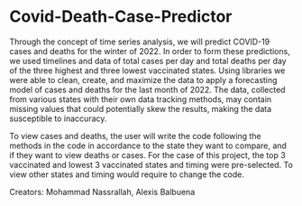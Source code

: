 # Covid-Death-Case-Predictor
Through the concept of time series analysis, we will predict COVID-19 cases and deaths for the winter of 2022. In order to form these predictions, we used timelines and data of total cases per day and total deaths per day of the three highest and three lowest vaccinated states. Using libraries we were able to clean, create, and maximize the data to apply a forecasting model of cases and deaths for the last month of 2022. 
The data, collected from various states with their own data tracking methods, may contain missing values that could potentially skew the results, making the data susceptible to inaccuracy.

To view cases and deaths, the user will write the code following the methods in the code in accordance to the state they want to compare, and if they want to view deaths or cases. For the case of this project, the top 3 vaccinated and lowest 3 vaccinated states and timing were pre-selected. To view other states and timing would require to change the code.  

Creators: Mohammad Nassrallah, Alexis Balbuena 
